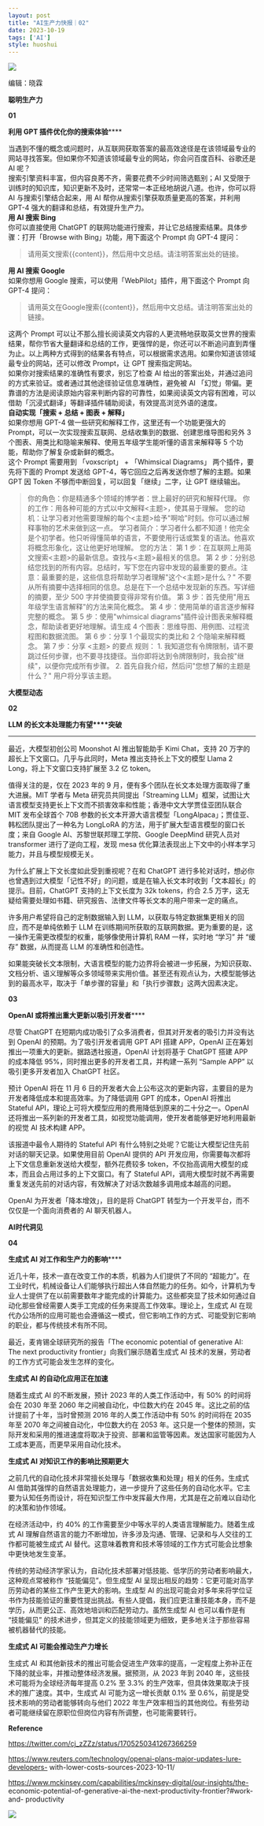 ```yaml
---
layout: post
title: "AI生产力快报｜02"
date: 2023-10-19
tags: ['AI']
style: huoshui
---
```



![](/assets/images/ee57c64bb1d54e1ab518f1bb7eb21898.gif)

编辑：晓霖  

**聪明生产力**

  

**01**

  
  
  

**利用 GPT 插件优化你的搜索体验******

  
  
  
当遇到不懂的概念或问题时，从互联网获取答案的最高效途径是在该领域最专业的网站寻找答案。但如果你不知道该领域最专业的网站，你会问百度百科、谷歌还是 AI 呢？  
搜索引擎资料丰富，但内容良莠不齐，需要花费不少时间筛选甄别；AI 又受限于训练时的知识库，知识更新不及时，还常常一本正经地胡说八道。也许，你可以将 AI
与搜索引擎结合起来，用 AI 帮你从搜索引擎获取质量更高的答案，并利用 GPT-4 强大的翻译和总结，有效提升生产力。  
**用 AI 搜索 Bing**  
你可以直接使用 ChatGPT 的联网功能进行搜索，并让它总结搜索结果。具体步骤：打开「Browse with Bing」功能，用下面这个 Prompt 向
GPT-4 提问：

> 请用英文搜索{{content}}，然后用中文总结。请注明答案出处的链接。

  
**用 AI 搜索 Google**  
如果你想用 Google 搜索，可以使用「WebPilot」插件，用下面这个 Prompt 向 GPT-4 提问：

> 请用英文在Google搜索{{content}}，然后用中文总结。请注明答案出处的链接。

  
这两个 Prompt
可以让不那么擅长阅读英文内容的人更流畅地获取英文世界的搜索结果，帮你节省大量翻译和总结的工作，更强悍的是，你还可以不断追问直到弄懂为止。以上两种方式得到的结果各有特点，可以根据需求选用。如果你知道该领域最专业的网站，还可以修改
Prompt，让 GPT 搜索指定网站。  
如果你对搜索结果的准确性有要求，别忘了检查 AI 给出的答案出处，并通过追问的方式来验证。或者通过其他途径验证信息准确性，避免被 AI
「幻觉」带偏。更靠谱的方法是阅读原始内容来判断内容的可靠性，如果阅读英文内容有困难，可以借助「沉浸式翻译」等翻译插件辅助阅读，有效提高浏览外语的速度。  
**自动实现「搜索 + 总结 + 图表 + 解释」**  
如果你想用 GPT-4 做一些研究和解释工作，这里还有一个功能更强大的 Prompt，可以一次实现搜索互联网、总结收集到的数据、创建思维导图和另外 3
个图表、用类比和隐喻来解释、使用五年级学生能听懂的语言来解释等 5 个功能，帮助你了解复杂或新鲜的概念。  
这个 Prompt 需要用到 「voxscript」 + 「Whimsical Diagrams」 两个插件，要先将下面的 Prompt 发送给
GPT-4，等它回应之后再发送你想了解的主题。如果 GPT 因 Token 不够而中断回复，可以回复「继续」二字，让 GPT 继续输出。

> 你的角色：你是精通多个领域的博学者：世上最好的研究和解释代理。 你的工作：用各种可能的方式以中文解释<主题>，使其易于理解。
> 您的动机：让学习者对他需要理解的每个<主题>给予"啊哈"时刻。你可以通过解释事物的艺术来做到这一点。
> 学习者简介：学习者什么都不知道！他完全是个初学者。他只听得懂简单的语言，不要使用行话或繁复的语法。他喜欢将概念形象化，这让他更好地理解。  您的方法：
> 第 1 步：在互联网上用英文搜索<主题>的最新信息。查找与<主题>最相关的信息。 第 2
> 步：分别总结您找到的所有内容。总结时，写下您在内容中发现的最重要的要点。注意：最重要的是，这些信息将帮助学习者理解"这个<主题>是什么？"
> 不要从所有摘要中选择相同的信息。总是在下一个总结中发现新的东西。写详细的摘要，至少 500 字并使摘要变得非常有价值。 第 3
> 步：首先使用"用五年级学生语言解释"的方法来简化概念。 第 4 步：使用简单的语言逐步解释完整的概念。 第 5 步：使用"whimsical
> diagrams"插件设计图表来解释概念，帮助读者更好地理解。请生成 4 个图表：思维导图、用例图、过程流程图和数据流图。 第 6 步：分享 1
> 个最现实的类比和 2 个隐喻来解释概念。 第 7 步：分享 <主题> 的要点  规则： 1\.
> 我知道您有令牌限制，请不要跳过任何步骤，也不要寻找捷径。当你即将达到令牌限制时，我会按"继续"，以便你完成所有步骤。 2\.
> 首先自我介绍，然后问"您想了解的主题是什么？" 用户将分享该主题。

  

  

  

  

  

  

  

  

  

  

  

  

**大模型动态**

  

**02**

  
  
  

**LLM 的长文本处理能力有望****突破**

****

  
  
  

最近，大模型初创公司 Moonshot AI 推出智能助手 Kimi Chat，支持 20 万字的超长上下文窗口。几乎与此同时，Meta
推出支持长上下文的模型 Llama 2 Long，将上下文窗口支持扩展至 3.2 亿 token。

  

值得关注的是，仅在 2023 年的 9 月，便有多个团队在长文本处理方面取得了重大进展。MIT 学者与 Meta 研究员共同提出「Streaming
LLM」框架，试图让大语言模型支持更长上下文而不损害效率和性能；香港中文大学贾佳亚团队联合 MIT 发布全球首个 70B
参数的长文本开源大语言模型「LongAlpaca」；贾佳亚、韩松团队提出了一种名为 LongLoRA 的方法，用于扩展大型语言模型的窗口长度；来自
Google AI、苏黎世联邦理工学院、Google DeepMind 研究人员对 transformer 进行了逆向工程，发现 mesa
优化算法表现出上下文中的小样本学习能力，并且与模型规模无关。

  

为什么扩展上下文长度如此受到重视呢？在和 ChatGPT
进行多轮对话时，想必你也曾遇到过大模型「记性不好」的问题，或是在输入长文本时收到「文本超长」的提示。目前，ChatGPT 支持的上下文长度为 32k
tokens，约合 2.5 万字，这无疑给需要处理如书籍、研究报告、法律文件等长文本的用户带来一定的痛点。

  

许多用户希望将自己的定制数据输入到 LLM，以获取与特定数据集更相关的回应，而不是单纯依赖于 LLM
在训练期间所获取的互联网数据。更为重要的是，这一操作无需更改模型的权重，能够像使用计算机 RAM 一样，实时地 “学习” 并 “缓存” 数据，从而提高
LLM 的准确性和创造性。

  

如果能突破长文本限制，大语言模型的能力边界将会被进一步拓展，为知识获取、文档分析、语义理解等众多领域带来实用价值。甚至还有观点认为，大模型能够达到的最高水平，取决于「单步骤的容量」和「执行步骤数」这两大因素决定。

  

  

  

  

  

  

  

  

  

  

  

  

**03**

  
  
  

**OpenAI 或将推出重大更新以吸引开发者******

  
  
  

尽管 ChatGPT 在短期内成功吸引了众多消费者，但其对开发者的吸引力并没有达到 OpenAI 的预期。为了吸引开发者调用 GPT API 搭建
APP，OpenAI 正在筹划推出一项重大的更新。据路透社报道，OpenAI 计划将基于 ChatGPT 搭建 APP 的成本降低
95%，同时推出更多的开发者工具，并构建一系列 “Sample APP” 以吸引更多开发者加入 ChatGPT 社区。

  

预计 OpenAI 将在 11 月 6 日的开发者大会上公布这次的更新内容，主要目的是为开发者降低成本和提高效率。为了降低调用 GPT 的成本，OpenAI
将推出 Stateful API，理论上可将大模型应用的费用降低到原来的二十分之一。OpenAI
还将推出一系列新的开发者工具，如视觉功能调用，使开发者能够更好地利用最新的视觉 AI 技术构建 APP。

  

该报道中最令人期待的 Stateful API 有什么特别之处呢？它能让大模型记住先前对话的聊天记录。如果使用目前 OpenAI 提供的 API
开发应用，你需要每次都将上下文信息重新发送给大模型，额外花费较多 token，不仅抬高调用大模型的成本，而且会占用过多的上下文窗口。有了 Stateful
API，调用大模型时就不再需要重复发送先前的对话内容，有效解决了对话次数越多调用成本越高的问题。

  

OpenAI 为开发者「降本增效」，目的是将 ChatGPT 转型为一个开发平台，而不仅仅是一个面向消费者的 AI 聊天机器人。

  

  

  

  

  

  

  

  

  

  

  

  

  

**AI时代洞见**

  

**04**

  
  
  

**生成式 AI 对工作和生产力的影响******

  
  
  

近几十年，技术一直在改变工作的本质，机器为人们提供了不同的
“超能力”。在工业时代，机械设备让人们能够执行超出人体自然能力的任务。如今，计算机为专业人士提供了在以前需要数年才能完成的计算能力。这些都突显了技术如何通过自动化那些曾经需要人类手工完成的任务来提高工作效率。理论上，生成式
AI 在现代办公场所的应用可能也会遵循这一模式，但它影响工作的方式、可能受到它影响的职业，都与传统技术有所不同。

  

最近，麦肯锡全球研究所的报告「The economic potential of generative AI: The next productivity
frontier」向我们展示随着生成式 AI 技术的发展，劳动者的工作方式可能会发生怎样的变化。

  

**生成式 AI 的自动化应用正在加速**

  

随着生成式 AI 的不断发展，预计 2023 年的人类工作活动中，有 50% 的时间将会在 2030 年至 2060 年之间被自动化，中位数大约在 2045
年。这比之前的估计提前了十年，当时曾预测 2016 年的人类工作活动中有 50% 的时间将在 2035 年至 2070 年之间被自动化，中位数大约在
2053 年。这只是一个整体的预测，实际开发和采用的推进速度将取决于投资、部署和监管等因素。发达国家可能因为人工成本更高，而更早采用自动化技术。

  

**生成式 AI 对知识工作的影响比预期更大**

  

之前几代的自动化技术非常擅长处理与「数据收集和处理」相关的任务。生成式 AI
借助其强悍的自然语言处理能力，进一步提升了这些任务的自动化水平。它主要为认知任务而设计，将在知识型工作中发挥最大作用，尤其是在之前难以自动化的决策和协作领域。

  

在经济活动中，约 40% 的工作需要至少中等水平的人类语言理解能力。随着生成式 AI
理解自然语言的能力不断增加，许多涉及沟通、管理、记录和与人交往的工作都可能被生成式 AI
替代。这意味着教育和技术等领域的工作方式可能会比想象中更快地发生变革。

  

传统的劳动经济学家认为，自动化技术部署对低技能、低学历的劳动者影响最大，这种观点常被称作 “技能偏见”。但生成型 AI
呈现出相反的趋势：它更可能对高学历劳动者的某些工作产生更大的影响。生成型 AI
的出现可能会对多年来将学位证书作为技能验证的重要性提出挑战。有些人提倡，我们应更注重技能本身，而不是学历，从而更公正、高效地培训和匹配劳动力。虽然生成型
AI 也可以看作是有 “技能偏见” 的技术进步，但其定义的技能领域更为细致，更多地关注于那些容易被机器替代的技能。

  

**生成式 AI 可能会推动生产力增长**

  

生成式 AI 和其他新技术的推出可能会促进生产效率的提高，一定程度上弥补正在下降的就业率，并推动整体经济发展。据预测，从 2023 年到 2040
年，这些技术可能将为全球经济每年提高 0.2% 至 3.3% 的生产效率，但具体效果取决于技术的推广速度。其中，生成式 AI 可能为这一增长贡献 0.1%
至 0.6%，前提是受技术影响的劳动者能够转向与他们 2022 年生产效率相当的其他岗位。有些劳动者可能继续留在原职位但岗位内容有所调整，也可能需要转行。

  

  

  

  

  

  

  

  

  

  

  

  

**Reference**

https://twitter.com/cj_zZZz/status/1705250341267366259

https://www.reuters.com/technology/openai-plans-major-updates-lure-developers-
with-lower-costs-sources-2023-10-11/

https://www.mckinsey.com/capabilities/mckinsey-digital/our-insights/the-
economic-potential-of-generative-ai-the-next-productivity-frontier?#work-and-
productivity

![](/assets/images/91828d7565e84c35aae89db7891f9765.png)
